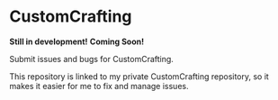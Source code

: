# CustomCrafting

**Still in development!**
**Coming Soon!**

Submit issues and bugs for CustomCrafting.

This repository is linked to my private CustomCrafting repository, so it makes it easier for me to fix and manage issues.


